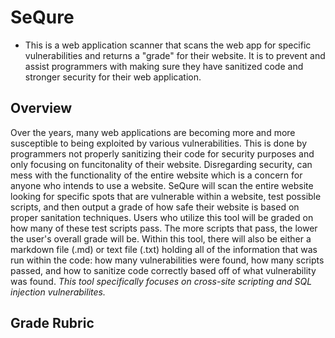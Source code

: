 # SeQure

+ This is a web application scanner that scans the web app for specific vulnerabilities and returns a "grade" for their website. It is to prevent and assist programmers with making sure they have sanitized code and stronger security for their web application.

## Overview

Over the years, many web applications are becoming more and more susceptible to being exploited by various vulnerabilities. This is done by programmers not properly sanitizing their code for security purposes and only focusing on funcitonality of their website. Disregarding security, can mess with the functionality of the entire website which is a concern for anyone who intends to use a website. SeQure will scan the entire website looking for specific spots that are vulnerable within a website, test possible scripts, and then output a grade of how safe their website is based on proper sanitation techniques.
Users who utilize this tool will be graded on how many of these test scripts pass. The more scripts that pass, the lower the user's overall grade will be. Within this tool, there will also be either a markdown file (.md) or text file (.txt) holding all of the information that was run within the code: how many vulnerabilities were found, how many scripts passed, and how to sanitize code correctly based off of what vulnerability was found. *This tool specifically focuses on cross-site scripting and SQL injection vulnerabilites.*

## Grade Rubric

